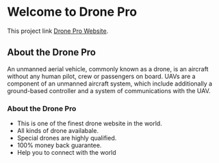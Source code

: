 # Welcome to Drone Pro

This project link [Drone Pro Website]().

## About the Drone Pro

 An unmanned aerial vehicle, commonly known as a drone, is an aircraft without any human pilot, crew or passengers on board. UAVs are a component of an unmanned aircraft system, which include additionally a ground-based controller and a system of communications with the UAV.

### About the Drone Pro

- This is one of the finest drone website in the world.
- All kinds of drone availabale.
- Special drones are highly qualified.
- 100% money back guarantee.
- Help you to connect with the world
